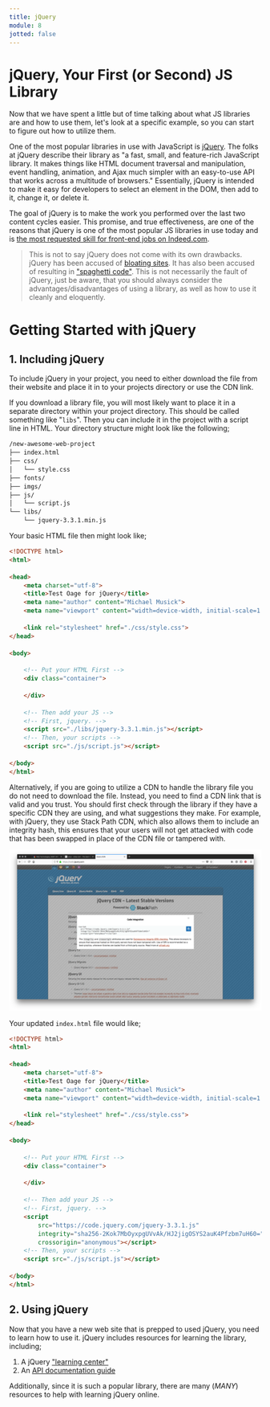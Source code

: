 ```yaml
---
title: jQuery
module: 8
jotted: false
---
```


# jQuery, Your First (or Second) JS Library

Now that we have spent a little but of time talking about what JS libraries are and how to use them, let's look at a specific example, so you can start to figure out how to utilize them.

One of the most popular libraries in use with JavaScript is [jQuery](http://jquery.com). The folks at jQuery describe their library as "a fast, small, and feature-rich JavaScript library. It makes things like HTML document traversal and manipulation, event handling, animation, and Ajax much simpler with an easy-to-use API that works across a multitude of browsers." Essentially, jQuery is intended to make it easy for developers to select an element in the DOM, then add to it, change it, or delete it.

The goal of jQuery is to make the work you performed over the last two content cycles easier. This promise, and true effectiveness, are one of the reasons that jQuery is one of the most popular JS libraries in use today and is [the most requested skill for front-end jobs on Indeed.com](https://medium.com/javascript-scene/top-javascript-frameworks-topics-to-learn-in-2017-700a397b711#88f7).

> This is not to say jQuery does not come with its own drawbacks. jQuery has been accused of [bloating sites](https://dev.to/belhassen07/why-i-dont-use-jquery-anymore--8nh). It has also been accused of resulting in ["spaghetti code"](https://notes.devlabs.bg/how-to-organize-our-js-jquery-spaghetti-code-better-78224ab0137). This is not necessarily the fault of jQuery, just be aware, that you should always consider the advantages/disadvantages of using a library, as well as how to use it cleanly and eloquently.

# Getting Started with jQuery

## 1. Including jQuery

To include jQuery in your project, you need to either download the file from their website and place it in to your projects directory or use the CDN link.

If you download a library file, you will most likely want to place it in a separate directory within your project directory. This should be called something like "`libs`". Then you can include it in the project with a script line in HTML. Your directory structure might look like the following;

```bash
/new-awesome-web-project
├── index.html
├── css/
│   └── style.css
├── fonts/
├── imgs/
├── js/
│   └── script.js
└── libs/
    └── jquery-3.3.1.min.js
```

Your basic HTML file then might look like;

```html
<!DOCTYPE html>
<html>

<head>
    <meta charset="utf-8">
    <title>Test Oage for jQuery</title>
    <meta name="author" content="Michael Musick">
    <meta name="viewport" content="width=device-width, initial-scale=1.0">

    <link rel="stylesheet" href="./css/style.css">
</head>

<body>

    <!-- Put your HTML First -->
    <div class="container">

    </div>

    <!-- Then add your JS -->
    <!-- First, jquery. -->
    <script src="./libs/jquery-3.3.1.min.js"></script>
    <!-- Then, your scripts -->
    <script src="./js/script.js"></script>

</body>
</html>
```

Alternatively, if you are going to utilize a CDN to handle the library file you do not need to download the file. Instead, you need to find a CDN link that is valid and you trust. You should first check through the library if they have a specific CDN they are using, and what suggestions they make. For example, with jQuery, they use Stack Path CDN, which also allows them to include an integrity hash, this ensures that your users will not get attacked with code that has been swapped in place of the CDN file or tampered with.

![Demonstration of jQuery's CDN suggestions](../imgs/jquery-cdn.png "Demonstration of jQuery's CDN suggestions")

Your updated `index.html` file would like;

```html
<!DOCTYPE html>
<html>

<head>
    <meta charset="utf-8">
    <title>Test Oage for jQuery</title>
    <meta name="author" content="Michael Musick">
    <meta name="viewport" content="width=device-width, initial-scale=1.0">

    <link rel="stylesheet" href="./css/style.css">
</head>

<body>

    <!-- Put your HTML First -->
    <div class="container">

    </div>

    <!-- Then add your JS -->
    <!-- First, jquery. -->
    <script
        src="https://code.jquery.com/jquery-3.3.1.js"
        integrity="sha256-2Kok7MbOyxpgUVvAk/HJ2jigOSYS2auK4Pfzbm7uH60="
        crossorigin="anonymous"></script>
    <!-- Then, your scripts -->
    <script src="./js/script.js"></script>

</body>
</html>
```


## 2. Using jQuery

Now that you have a new web site that is prepped to used jQuery, you need to learn how to use it. jQuery includes resources for learning the library, including;

1. A jQuery ["learning center"](http://learn.jquery.com)
2. An [API documentation guide](http://api.jquery.com)

Additionally, since it is such a popular library, there are many (_MANY_) resources to help with learning jQuery online. 
